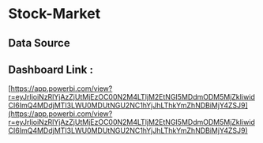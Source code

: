 # Stock-Market

## Data Source 

## Dashboard Link :

[https://app.powerbi.com/view?r=eyJrIjoiNzRlYjAzZjUtMjEzOC00N2M4LTljM2EtNGI5MDdmODM5MjZkIiwidCI6ImQ4MDdjMTI3LWU0MDUtNGU2NC1hYjJhLThkYmZhNDBiMjY4ZSJ9](https://app.powerbi.com/view?r=eyJrIjoiNzRlYjAzZjUtMjEzOC00N2M4LTljM2EtNGI5MDdmODM5MjZkIiwidCI6ImQ4MDdjMTI3LWU0MDUtNGU2NC1hYjJhLThkYmZhNDBiMjY4ZSJ9)

